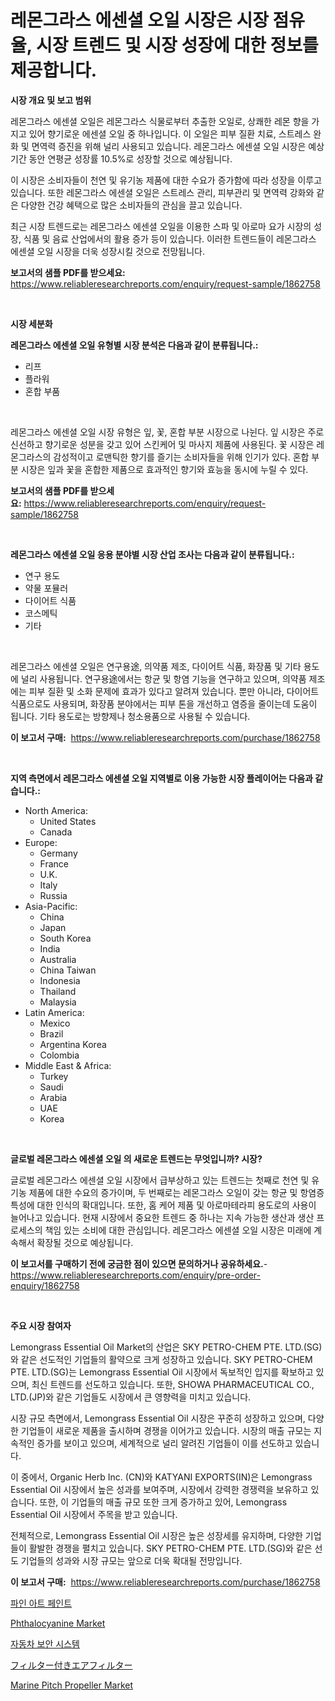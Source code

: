 <p><h1>레몬그라스 에센셜 오일 시장은 시장 점유율, 시장 트렌드 및 시장 성장에 대한 정보를 제공합니다.</h1></p><p><strong>시장 개요 및 보고 범위</strong></p>
<p><p>레몬그라스 에센셜 오일은 레몬그라스 식물로부터 추출한 오일로, 상쾌한 레몬 향을 가지고 있어 향기로운 에센셜 오일 중 하나입니다. 이 오일은 피부 질환 치료, 스트레스 완화 및 면역력 증진을 위해 널리 사용되고 있습니다. 레몬그라스 에센셜 오일 시장은 예상 기간 동안 연평균 성장률 10.5%로 성장할 것으로 예상됩니다.</p><p>이 시장은 소비자들이 천연 및 유기농 제품에 대한 수요가 증가함에 따라 성장을 이루고 있습니다. 또한 레몬그라스 에센셜 오일은 스트레스 관리, 피부관리 및 면역력 강화와 같은 다양한 건강 혜택으로 많은 소비자들의 관심을 끌고 있습니다.</p><p>최근 시장 트렌드로는 레몬그라스 에센셜 오일을 이용한 스파 및 아로마 요가 시장의 성장, 식품 및 음료 산업에서의 활용 증가 등이 있습니다. 이러한 트렌드들이 레몬그라스 에센셜 오일 시장을 더욱 성장시킬 것으로 전망됩니다.</p></p>
<p><strong>보고서의 샘플 PDF를 받으세요:</strong> <a href="https://www.reliableresearchreports.com/enquiry/request-sample/1862758">https://www.reliableresearchreports.com/enquiry/request-sample/1862758</a></p>
<p>&nbsp;</p>
<p><strong>시장 세분화</strong></p>
<p><strong>레몬그라스 에센셜 오일 유형별 시장 분석은 다음과 같이 분류됩니다.:</strong></p>
<p><ul><li>리프</li><li>플라워</li><li>혼합 부품</li></ul></p>
<p>&nbsp;</p>
<p><p>레몬그라스 에센셜 오일 시장 유형은 잎, 꽃, 혼합 부분 시장으로 나뉜다. 잎 시장은 주로 신선하고 향기로운 성분을 갖고 있어 스킨케어 및 마사지 제품에 사용된다. 꽃 시장은 레몬그라스의 감성적이고 로맨틱한 향기를 즐기는 소비자들을 위해 인기가 있다. 혼합 부분 시장은 잎과 꽃을 혼합한 제품으로 효과적인 향기와 효능을 동시에 누릴 수 있다.</p></p>
<p><strong>보고서의 샘플 PDF를 받으세요:</strong>&nbsp;<a href="https://www.reliableresearchreports.com/enquiry/request-sample/1862758">https://www.reliableresearchreports.com/enquiry/request-sample/1862758</a></p>
<p>&nbsp;</p>
<p><strong> 레몬그라스 에센셜 오일 응용 분야별 시장 산업 조사는 다음과 같이 분류됩니다.:</strong></p>
<p><ul><li>연구 용도</li><li>약물 포뮬러</li><li>다이어트 식품</li><li>코스메틱</li><li>기타</li></ul></p>
<p>&nbsp;</p>
<p><p>레몬그라스 에센셜 오일은 연구용途, 의약품 제조, 다이어트 식품, 화장품 및 기타 용도에 널리 사용됩니다. 연구용途에서는 항균 및 항염 기능을 연구하고 있으며, 의약품 제조에는 피부 질환 및 소화 문제에 효과가 있다고 알려져 있습니다. 뿐만 아니라, 다이어트 식품으로도 사용되며, 화장품 분야에서는 피부 톤을 개선하고 염증을 줄이는데 도움이 됩니다. 기타 용도로는 방향제나 청소용품으로 사용될 수 있습니다.</p></p>
<p><strong>이 보고서 구매:</strong>&nbsp; <a href="https://www.reliableresearchreports.com/purchase/1862758">https://www.reliableresearchreports.com/purchase/1862758</a></p>
<p>&nbsp;</p>
<p><strong>지역 측면에서 레몬그라스 에센셜 오일 지역별로 이용 가능한 시장 플레이어는 다음과 같습니다.:</strong></p>
<p><ul>
    <li>
        North America:
        <ul>
            <li>United States</li>
            <li>Canada</li>
        </ul>
    </li>
    <li>
        Europe:
        <ul>
            <li>Germany</li>
            <li>France</li>
            <li>U.K.</li>
            <li>Italy</li>
            <li>Russia</li>
        </ul>
    </li>
    <li>
        Asia-Pacific:
        <ul>
            <li>China</li>
            <li>Japan</li>
            <li>South Korea</li>
            <li>India</li>
            <li>Australia</li>
            <li>China Taiwan</li>
            <li>Indonesia</li>
            <li>Thailand</li>
            <li>Malaysia</li>
        </ul>
    </li>
    <li>
        Latin America:
        <ul>
            <li>Mexico</li>
            <li>Brazil</li>
            <li>Argentina Korea</li>
            <li>Colombia</li>
        </ul>
    </li>
    <li>
        Middle East & Africa:
        <ul>
            <li>Turkey</li>
            <li>Saudi</li>
            <li>Arabia</li>
            <li>UAE</li>
            <li>Korea</li>
        </ul>
    </li>
    </ul></p>
<p>&nbsp;</p>
<p><strong>글로벌 레몬그라스 에센셜 오일 의 새로운 트렌드는 무엇입니까? 시장?</strong></p>
<p><p>글로벌 레몬그라스 에센셜 오일 시장에서 급부상하고 있는 트렌드는 첫째로 천연 및 유기농 제품에 대한 수요의 증가이며, 두 번째로는 레몬그라스 오일이 갖는 항균 및 항염증 특성에 대한 인식의 확대입니다. 또한, 홈 케어 제품 및 아로마테라피 용도로의 사용이 늘어나고 있습니다. 현재 시장에서 중요한 트렌드 중 하나는 지속 가능한 생산과 생산 프로세스의 책임 있는 소비에 대한 관심입니다. 레몬그라스 에센셜 오일 시장은 미래에 계속해서 확장될 것으로 예상됩니다.</p></p>
<p><strong>이 보고서를 구매하기 전에 궁금한 점이 있으면 문의하거나 공유하세요.</strong>- <a href="https://www.reliableresearchreports.com/enquiry/pre-order-enquiry/1862758">https://www.reliableresearchreports.com/enquiry/pre-order-enquiry/1862758</a></p>
<p>&nbsp;</p>
<p><strong>주요 시장 참여자</strong></p>
<p><p>Lemongrass Essential Oil Market의 산업은 SKY PETRO-CHEM PTE. LTD.(SG)와 같은 선도적인 기업들의 활약으로 크게 성장하고 있습니다. SKY PETRO-CHEM PTE. LTD.(SG)는 Lemongrass Essential Oil 시장에서 독보적인 입지를 확보하고 있으며, 최신 트렌드를 선도하고 있습니다. 또한, SHOWA PHARMACEUTICAL CO., LTD.(JP)와 같은 기업들도 시장에서 큰 영향력을 미치고 있습니다.</p><p>시장 규모 측면에서, Lemongrass Essential Oil 시장은 꾸준히 성장하고 있으며, 다양한 기업들이 새로운 제품을 출시하며 경쟁을 이어가고 있습니다. 시장의 매출 규모는 지속적인 증가를 보이고 있으며, 세계적으로 널리 알려진 기업들이 이를 선도하고 있습니다.</p><p>이 중에서, Organic Herb Inc. (CN)와 KATYANI EXPORTS(IN)은 Lemongrass Essential Oil 시장에서 높은 성과를 보여주며, 시장에서 강력한 경쟁력을 보유하고 있습니다. 또한, 이 기업들의 매출 규모 또한 크게 증가하고 있어, Lemongrass Essential Oil 시장에서 주목을 받고 있습니다.</p><p>전체적으로, Lemongrass Essential Oil 시장은 높은 성장세를 유지하며, 다양한 기업들이 활발한 경쟁을 펼치고 있습니다. SKY PETRO-CHEM PTE. LTD.(SG)와 같은 선도 기업들의 성과와 시장 규모는 앞으로 더욱 확대될 전망입니다.</p></p>
<p><strong>이 보고서 구매:</strong>&nbsp;&nbsp;<a href="https://www.reliableresearchreports.com/purchase/1862758">https://www.reliableresearchreports.com/purchase/1862758</a></p>
<p><p><a href="https://medium.com/@carlosdytouglas8907667/%EB%AF%B8%EC%88%A0%EC%9A%A9%ED%92%88-%EC%8B%9C%EC%9E%A5-%EC%A0%90%EC%9C%A0%EC%9C%A8-%EB%B3%80%ED%99%94-%EB%B0%8F-%EC%8B%9C%EC%9E%A5-%EC%84%B1%EC%9E%A5-%ED%8A%B8%EB%A0%8C%EB%93%9C-2024-2031-88e6ad1ba937">파인 아트 페인트</a></p><p><a href="https://github.com/jhcraigie/Market-Research-Report-List-2/blob/main/phthalocyanine-market.md">Phthalocyanine Market</a></p><p><a href="https://github.com/vsn7qpua81q/Market-Research-Report-List-1/blob/main/2104819192055.md">자동차 보안 시스템</a></p><p><a href="https://github.com/xnljig2898992/Market-Research-Report-List-1/blob/main/7430316192239.md">フィルター付きエアフィルター</a></p><p><a href="https://issuu.com/reportprime-2/docs/marine-pitch-propeller-market-size-2030.pptx">Marine Pitch Propeller Market</a></p></p>
